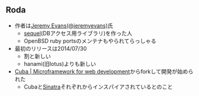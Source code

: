 ## Roda

* 作者は[Jeremy Evans(@jeremyevans)](https://github.com/jeremyevans)氏
  * [sequel](https://github.com/jeremyevans/sequel)(DBアクセス用ライブラリ)を作った人
  * OpenBSD ruby portsのメンテナもやられてらっしゃる
* 最初のリリースは2014/07/30
  * 割と新しい
  * hanami(旧lotus)よりも新しい
* [Cuba | Microframework for web development](http://cuba.is/)からforkして開発が始められた
  * Cubaと[Sinatra](http://www.sinatrarb.com/)それぞれからインスパイアされているとのこと
